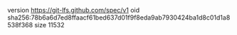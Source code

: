 version https://git-lfs.github.com/spec/v1
oid sha256:78b6a6d7ed8ffaacf61bed637d01f9f8eda9ab7930424ba1d8c01d1a8538f368
size 11532
